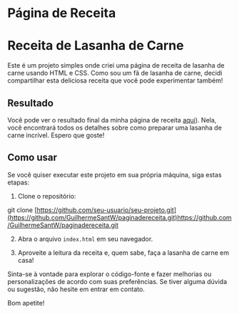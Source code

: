 # Página de Receita

# Receita de Lasanha de Carne

Este é um projeto simples onde criei uma página de receita de lasanha de carne usando HTML e CSS. Como sou um fã de lasanha de carne, decidi compartilhar esta deliciosa receita que você pode experimentar também!

## Resultado

Você pode ver o resultado final da minha página de receita [aqui]([https://guilhermesantw.github.io/paginadereceita/])). Nela, você encontrará todos os detalhes sobre como preparar uma lasanha de carne incrível. Espero que goste!

## Como usar

Se você quiser executar este projeto em sua própria máquina, siga estas etapas:

1. Clone o repositório:

git clone [https://github.com/seu-usuario/seu-projeto.git](https://github.com/GuilhermeSantW/paginadereceita.git)https://github.com/GuilhermeSantW/paginadereceita.git

2. Abra o arquivo `index.html` em seu navegador.

3. Aproveite a leitura da receita e, quem sabe, faça a lasanha de carne em casa!

Sinta-se à vontade para explorar o código-fonte e fazer melhorias ou personalizações de acordo com suas preferências. Se tiver alguma dúvida ou sugestão, não hesite em entrar em contato.

Bom apetite!
